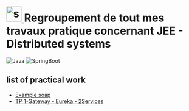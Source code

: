 # <a href="https://spring.io/" target="_blank" rel="noreferrer"> <img src="https://www.vectorlogo.zone/logos/springio/springio-icon.svg" alt="spring" width="40" height="40"/> </a> Regroupement de tout mes travaux pratique concernant JEE - Distributed systems
![Java](https://img.shields.io/badge/-Java-333333?style=flat&logo=Java&logoColor=007396)
![SpringBoot](https://img.shields.io/badge/-Spring%20Boot-333333?style=flat&logo=spring-boot)

## list of practical work

 - [Example soap](https://github.com/hajar-zarguan/TP_MS_SpringCloud/tree/main/Example%20soap)
 - [TP 1-Gateway - Eureka - 2Services](https://github.com/hajar-zarguan/TP_MS_SpringCloud/tree/main/TP%201-Gateway%20Eureka%202Services)
